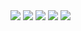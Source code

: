 <img src="https://github-profile-trophy.vercel.app/?username=Valkryst&theme=onedark&column=3&margin-w=15&margin-h=15">
<img src="https://github-readme-streak-stats.herokuapp.com/?user=Valkryst&theme=tokyonight">
<img src="https://github-readme-stats.vercel.app/api?username=Valkryst&show_icons=true&hide_border=true&theme=tokyonight">
<img src="https://github-readme-stats.vercel.app/api/top-langs/?username=Valkryst&layout=compact&theme=tokyonight">
<img src="https://activity-graph.herokuapp.com/graph?username=Valkryst">
